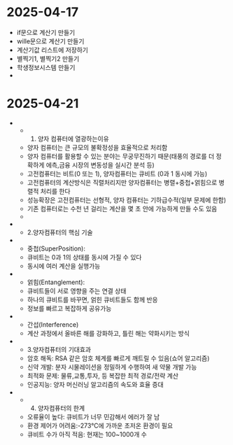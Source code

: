 # 2025-04-17
* if문으로 계산기 만들기
* wille문으로 계산기 만들기
* 계산기값 리스트에 저장하기
* 별찍기1, 별찍기2 만들기
* 학생정보시스템 만들기
* 
# 2025-04-21
* - 1. 양자 컴퓨터에 열광하는이유
  - 양자 컴퓨터는 큰 규모의 불확정성을 효율적으로 처리함
  - 양자 컴퓨터를 활용할 수 있는 분야는 무궁무진하기 때문(태풍의 경로를 더 정확하게 에측,금융 시장의 변동성을 실시간 분석 등)
  - 고전컴퓨터는 비트(0 또는 1), 양자컴퓨터는 큐비트 (0과 1 동시에 가능)
  - 고전컴퓨터의 계산방식은 직렬처리지만 양자컴퓨터는 병렬+중첩+얽힘으로 병렬적 처리를 한다
  - 성능확장은 고전컴퓨터는 선형적, 양자 컴퓨터는 기하급수적(일부 문제에 한함)
  - 기존 컴퓨터로는 수천 년 걸리는 계산을 몇 초 안에 가능하게 만들 수도 있음
  - 
* - 2.양자컴퓨터의 핵심 기술
* - 중첩(SuperPosition):
  - 큐비트는 0과 1의 상태를 동시에 가질 수 있다
  - 동시에 여러 계산을 실행가능
* - 얽힘(Entanglement):
  - 큐비트들이 서로 영향을 주는 연결 상태
  - 하나의 큐비트를 바꾸면, 얽힌 큐비트들도 함께 반응
  - 정보를 빠르고 복잡하게 공유가능
* - 간섭(Interference)
  - 계산 과정에서 올바른 해를 강화하고, 틀린 해는 약화시키는 방식

* - 3.양자컴퓨터의 기대효과
  - 암호 해독: RSA 같은 암호 체계를 빠르게 깨트릴 수 있음(쇼어 알고리즘)
  - 신약 개발: 분자 시물레이션을 정밀하게 수행하여 새 약물 개발 가능
  - 최적화 문제: 물류,교통,투자, 등 복잡한 최적 경로/전략 계산
  - 인공지능: 양자 머신러닝 알고리즘의 속도와 효율 증대
 
* - 4. 양자컴퓨터의 한계
  - 오류율이 높다: 큐비트가 너무 민감해서 에러가 잘 남
  - 환경 제어가 어려움:-273°C에 가까운 초저온 환경이 필요
  - 큐비트 수가 아직 적음: 현재는 100~1000개 수
  
